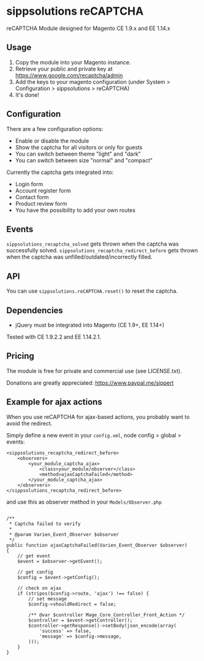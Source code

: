 # sippsolutions reCAPTCHA
reCAPTCHA Module designed for Magento CE 1.9.x and EE 1.14.x

## Usage
1. Copy the module into your Magento instance.
2. Retrieve your public and private key at https://www.google.com/recaptcha/admin
3. Add the keys to your magento configuration (under System > Configuration > sippsolutions > reCAPTCHA)
4. It's done!

## Configuration
There are a few configuration options:
- Enable or disable the module
- Show the captcha for all visitors or only for guests
- You can switch between theme "light" and "dark"
- You can switch between size "normal" and "compact"

Currently the captcha gets integrated into:
- Login form
- Account register form
- Contact form
- Product review form
- You have the possibility to add your own routes

## Events
`sippsolutions_recaptcha_solved` gets thrown when the captcha was successfully solved.
`sippsolutions_recaptcha_redirect_before` gets thrown when the captcha was unfilled/outdated/incorrectly filled.

## API
You can use `sippsolutions.reCAPTCHA.reset()` to reset the captcha.

## Dependencies
- jQuery must be integrated into Magento (CE 1.9+, EE 1.14+)

Tested with CE 1.9.2.2 and EE 1.14.2.1.

## Pricing
The module is free for private and commercial use (see LICENSE.txt).

Donations are greatly appreciated: https://www.paypal.me/sippert

## Example for ajax actions
When you use reCAPTCHA for ajax-based actions, you probably want to avoid the redirect.

Simply define a new event in your `config.xml`, node config > global > events:

```
<sippsolutions_recaptcha_redirect_before>
    <observers>
        <your_module_captcha_ajax>
            <class>your_module/observer</class>
            <method>ajaxCaptchaFailed</method>
        </your_module_captcha_ajax>
    </observers>
</sippsolutions_recaptcha_redirect_before>
```

and use this as observer method in your `Models/Observer.php`

```

/**
 * Captcha failed to verify
 *
 * @param Varien_Event_Observer $observer
 */
public function ajaxCaptchaFailed(Varien_Event_Observer $observer)
{
    // get event
    $event = $observer->getEvent();

    // get config
    $config = $event->getConfig();

    // check on ajax
    if (stripos($config->route, 'ajax') !== false) {
        // set message
        $config->shouldRedirect = false;

        /** @var $controller Mage_Core_Controller_Front_Action */
        $controller = $event->getController();
        $controller->getResponse()->setBody(json_encode(array(
            'success' => false,
            'message' => $config->message,
        )));
    }
}
```
